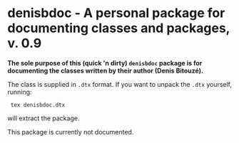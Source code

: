 denisbdoc - A personal package for documenting classes and packages, v. 0.9
===========================================================================

**The sole purpose of this (quick 'n dirty) `denisbdoc` package is for
documenting the classes written by their author (Denis Bitouzé).**

The class is supplied in `.dtx` format. If you want to unpack the `.dtx`
yourself, running:

     tex denisbdoc.dtx

will extract the package.

This package is currently not documented.
